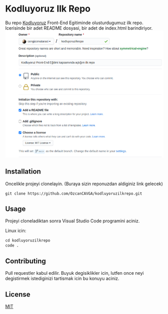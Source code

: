 # Kodluyoruz Ilk Repo
Bu repo [Kodluyoruz](https://www.kodluyoruz.org) Front-End Egitiminde olusturdugumuz ilk repo. Icerisinde bir adet README dosyasi, bir adet de index.html barindiriyor.
![github.ong](https://github.com/Kodluyoruz/taskforce/blob/main/git/odev1/figures/github.png)
## Installation

Oncelikle projeyi clonelayin. (Buraya sizin reponuzdan aldiginiz link gelecek)
``` 
git clone https://github.com/OzcanCAVGA/kodluyoruzilkrepo.git 
```

## Usage
Projeyi cloneladiktan sonra Visual Studio Code programini aciniz.

Linux icin:
```
cd kodluyoruzilkrepo
code .
```

## Contributing

Pull requestler kabul edilir. Buyuk degisiklikler icin, lutfen once neyi degistirmek istediginizi tartismak icin bu konuyu aciniz.

## License
[MIT](https://choosealicense.com/licenses/mit/)